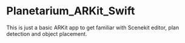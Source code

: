 # Planetarium_ARKit_Swift

This is just a basic ARKit app to get familiar with Scenekit editor, plan detection and object placement.
